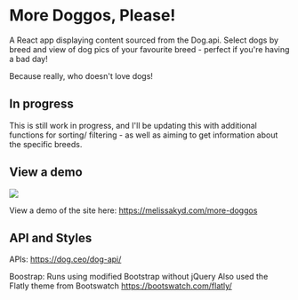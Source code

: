 # More Doggos, Please!

A React app displaying content sourced from the Dog.api. Select dogs by breed and view of dog pics of your favourite breed - perfect if you're having a bad day!  

Because really, who doesn't love dogs!

## In progress
This is still  work in progress, and I'll be updating this with additional functions for sorting/ filtering - as well as aiming to get information about the specific breeds.

## View a demo
<img align="center" src="https://github.com/MelKD/more_doggos/more-doggos-app-image.png" />  

View a demo of the site here: https://melissakyd.com/more-doggos

## API and Styles
APIs:
https://dog.ceo/dog-api/

Boostrap:
Runs using modified Bootstrap without jQuery
Also used the Flatly theme from Bootswatch
https://bootswatch.com/flatly/  



